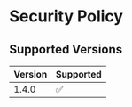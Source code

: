# Security Policy

## Supported Versions

| Version | Supported          |
| ------- | ------------------ |
| 1.4.0   | :white_check_mark: |
